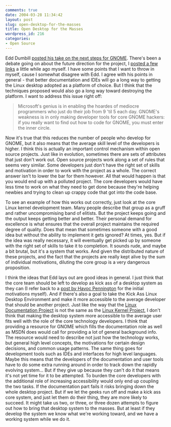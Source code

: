 ```yaml
---
comments: true
date: 2004-03-28 11:34:42
layout: post
slug: open-desktop-for-the-masses
title: Open Desktop for the Masses
wordpress_id: 216
categories:
- Open Source
---
```


Edd Dumbill [posted his take on the next steps for GNOME](http://usefulinc.com/edd/blog/contents/2004/03/24-gnome-doc/read). There's been a debate going on about the future direction for the project, I [posted a few links](http://www.bitsplitter.net/blog/index.php?p=199) a little while ago myself. I have some points that I want to throw in myself, cause I somewhat disagree with Edd. I agree with his points in general - that better documentation and IDEs will go a long way to getting the Linux desktop adopted as a platform of choice. But I think that the techniques proposed would also go a long way toward destroying the platform. I want to address this issue right off:


> Microsoft's genius is in enabling the hoardes of mediocre programmers who just do their job from 9 'til 5 each day. GNOME's weakness is in only making developer tools for core GNOME hackers: if you really want to find out how to code for GNOME, you must enter the inner circle.


Now it's true that this reduces the number of people who develop for GNOME, but it also means that the average skill level of the developers is higher. I think this is actually an important control mechanism within open source projects. Just like in evolution, sometimes there are sets of attributes that just don't work out. Open source projects work along a set of rules that seems very similar. Some developers just don't have the right set of skills and motivation in order to work with the project as a whole. The correct answer isn't to lower the bar for them however. All that would happen is that you would end up with a polluted project. The core developers would have less time to work on what they need to get done because they're helping newbies and trying to clean up crappy code that got into the code base.

To see an example of how this works out correctly, just look at the core Linux kernel development team. Many people describe that group as a gruff and rather uncompromising band of elitists. But the project keeps going and the output keeps getting better and better. Their personal demand for excellence is what ensures that the overall project maintains the required degree of quality. Does that mean that sometimes someone with a good idea but without the ability to implement it gets ignored? At times, yes. But if the idea was really necessary, it will eventually get picked up by someone with the right set of skills to take it to completion. It sounds rude, and maybe a bit brutal, but it's a system that works. And given the distributed nature of these projects, and the fact that the projects are really kept alive by the sum of individual motivations, diluting the core group is a very dangerous proposition.

I think the ideas that Edd lays out are good ideas in general. I just think that the core team should be left to develop as kick ass of a desktop system as they can (I refer back to a [post by Havoc Pennington](http://ometer.com/desktop-language.html) for the initial motivations myself). And if there's also a goal to take the Kick Ass Linux Desktop Environment and make it more accessible to the average developer that should be another project. Just like the way that the [Linux Documentation Project](http://www.tldp.org/docs.html) is not the same as the [Linux Kernel Project](http://www.kernel.org), I don't think that making the desktop system more accessible to the average user fits well with the role of the core technology developers. I think that providing a resource for GNOME which fills the documentation role as well as MSDN does would call for providing a lot of general background info. The resource would need to describe not just how the technology works, but general high level concepts, the motivations for certain design decisions, and common usage patterns. The same thing goes for development tools such as IDEs and interfaces for high level languages. Maybe this means that the developers of the documentation and user tools have to do some extra running around in order to track down the rapidly evolving system... But if they give up because they can't do it that means it's not yet time for it to be attempted. To burden the core developers with the additional role of increasing accessibility would only end up coupling the two tasks. If the documentation part fails it risks bringing down the whole desktop project. But if we let the geeks run off and make a kick ass core system, and just let them do their thing, they are more likely to succeed. It might take us two, or three, or three dozen attempts to figure out how to bring that desktop system to the masses. But at least if they develop the system we know what we're working toward, and we have a working system while we do it.
